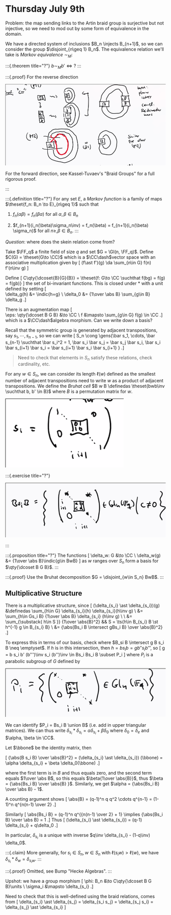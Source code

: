 # Thursday July 9th

Problem: the map sending links to the Artin braid group is surjective but not injective, so we need to mod out by some form of equivalence in the domain.

We have a directed system of inclusions $B_n \injects B_{n+1}$, so we can consider the group $\disjoint_{n\geq 1} B_n$.
The equivalence relation we'll take is *Markov equivalence* $\sim_M$:

:::{.theorem title="?"}
$b \sim_M b' \iff ?$
:::

:::{.proof}
For the reverse direction

![](figures/image_2020-07-09-11-17-40.png)  

For the forward direction, see Kassel-Tuvaev's "Braid Groups" for a full rigorous proof.

:::

:::{.definition title="?"}
For any set $E$, a *Markov function* is a family of maps $\theset{f_n: B_n \to E}_{n\geq 1}$ such that

1. $f_n(\alpha \beta) = f_n(\beta\alpha)$ for all $\alpha, \beta\in B_n$

2. $f_{n+1}(i_n(\beta)\sigma_n\inv) = f_n(\beta) = f_{n+1}(i_n(\beta) \sigma_n)$ for all $n\geq, \beta \in B_n$.
:::

*Question*: where does the skein relation come from? 

Take $\FF_q$ a finite field of size $q$ and set $G = \Gl(n, \FF_q)$.
Define $C(G) = \theset{G\to \CC}$ which is a $\CC\dash$vector space with an associative multiplication given by 
\[
(f\ast f')(g) \da \sum_{n\in G} f(n) f'(n\inv g)
\]


Define 
\[
C\qty{\dcoset{B}{G}{B}} = \theset{f: G\to \CC \suchthat f(bg) = f(g) = f(gb)}
\]
the set of bi-invariant functions.
This is closed under $\ast$ with a unit defined by setting 
\[  
\delta_g(h) &= \indic{h=g} \\
\delta_0 &= {1\over \abs B} \sum_{g\in B} \delta_g
.\]

There is an augmentation map 
\[  
\eps: \qty{\dcoset B G B} &\to \CC \\
f &\mapsto  \sum_{g\in G} f(g) \in \CC
.\]
which is a $\CC\dash$algebra morphism.
Can we write down a basis?

Recall that the symmetric group is generated by adjacent transpositions, say $s_1, \cdots, s_{n-1}$, so we can write
\[
S_n \cong \gens{\bar s_1, \cdots, \bar s_{n-1} \suchthat \bar s_i^2 = 1, \bar s_i \bar s_j = \bar s_j \bar s_i, \bar s_i \bar s_{i+1} \bar s_i = \bar s_{i+1} \bar s_i \bar s_{i+1} }
.\]

> Need to check that elements in $S_n$ satisfy these relations, check cardinality, etc.

For any $w\in S_n$, we can consider its length $\ell(w)$ defined as the smallest number of adjacent transpositions need to write $w$ as a product of adjacent transpositions.
We define the *Bruhat cell* $B w B \definedas \theset{bwb\inv \suchthat b, b' \in B}$ where $B$ is a permutation matrix for $w$.

![Example of a permutation matrix for $s_i$](figures/image_2020-07-09-11-37-26.png)

:::{.exercise title="?"}

![](figures/image_2020-07-09-11-38-04.png)

:::


:::{.proposition title="?"}
The functions 
\[
\delta_w: G &\to \CC \\
\delta_w(g) &= {1\over \abs B}\indic{g\in BwB}
\]
as $w$ ranges over $S_n$ form a basis for $\qty{\dcoset B G B}$.
:::

:::{.proof}
Use the Bruhat decomposition $G = \disjoint_{w\in S_n} BwB$.
:::

## Multiplicative Structure

There is a multiplicative structure, since 
\[
(\delta_{s_i} \ast \delta_{s_i})(g) 
&\definedas \sum_{h\in G} \delta_{s_i}(h) \delta_{s_i}(h\inv g) \\
&= \sum_{h\in Gs_i B} {1\over \abs B} \delta_{s_i} (h\inv g) \\ \\
&= \sum_{\substack{ h\in S }} 
{1\over \abs{B}^2}
&& S = \ts{h\in B_{s_i} B \st h^{-1} g \in B_{s_i} B} \\
&= {\abs{Bs_i B \intersect gBs_i B} \over \abs{B}^2}
.\]

To express this in terms of our basis, check where $B_si B \intersect g B s_i B \neq \emptyset$.
If $h$ is in this intersection, then $h = bs_i b = gb'' s_i b'''$, so 
\[
g = b s_i b' (b''')\inv s_i (b'')\inv \in Bs_i Bs_i B \subset P_i
\]
where $P_i$ is a parabolic subgroup of $G$ defined by

![](figures/image_2020-07-09-11-47-18.png)

We can identify $P_i = Bs_i B \union B$ (i.e. add in upper triangular matrices).
We can thus write $\delta_{s_i} \ast \delta_{s_i} = \alpha \delta_{s_i} + \beta \delta_0$ where $\delta_0 = \delta_e$ and $\alpha, \beta \in \CC$.

Let $\bbone$ be the identity matrix,  then 

\[ 
{\abs{B s_i B} \over \abs{B}^2} 
= (\delta_{s_i} \ast \delta_{s_i}) (\bbone) 
= \alpha \delta_{s_i} + \beta \delta_0(\bbone)
.\]

where the first term is in $B$ and thus equals zero, and the second term equals $1\over \abs B$, so this equals $\beta{1\over \abs{B}}$, thus $\beta = {\abs{Bs_i B} \over \abs{B} }$.
Similarly, we get $\alpha = {\abs{Bs_i B} \over \abs B} - 1$.

A counting argument shows 
\[
\abs{B} = (q-1)^n q q^2 \cdots q^{n-1} = (1-1)^n q^{n(n-1) \over 2}
.\]

Similarly 
\[
\abs{Bs_i B} = (q-1)^n q^{{n(n-1) \over 2} + 1}
\implies 
{\abs{Bs_i B} \over \abs B} = 1
.\]
Thus
\[
(\delta_{s_i} \ast \delta_{s_i}) 
= (q-1) \delta_{s_i} + q\delta_0
.\]

In particular, $\delta_{s_i}$ is a unique with inverse $q\inv \delta_{s_i} - (1-q\inv) \delta_0$.

:::{.claim}
More generally, for $s_i \in S_n, w\in S_n$ with $\ell(s_i w) > \ell(w)$, we have $\delta_{s_i} \ast \delta_w = \delta_{s_i w}$.
:::

:::{.proof}
Omitted, see Bump "Hecke Algebras".
:::

Upshot: we have a group morphism
\[
\phi: B_n &\to C\qty{\dcoset B G B}\units \\
\sigma_i &\mapsto \delta_{s_i}
.\]

Need to check that this is well-defined using the braid relations, comes from 
\[
\delta_{s_i} \ast \delta_{s_j} = \delta_{s_i s_j} = \delta_{s_j s_i} = \delta_{s_j} \ast \delta_{s_i}
\]
